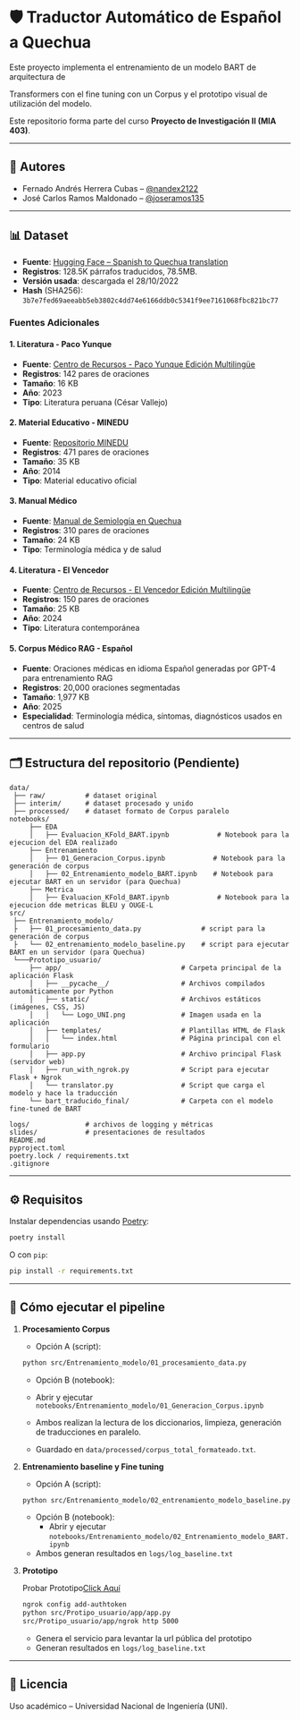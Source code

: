 # 🛡️ Traductor Automático de Español a Quechua

Este proyecto implementa el entrenamiento de un modelo BART de arquitectura de 

Transformers con el fine tuning con un Corpus y el prototipo visual de utilización del modelo.

Este repositorio forma parte del curso **Proyecto de Investigación II (MIA 403)**.

---

## 👥 Autores
- Fernado Andrés Herrera Cubas – [@nandex2122](https://github.com/nandex2122)
- José Carlos Ramos Maldonado – [@joseramos135](https://github.com/joseramos135)

---

## 📊 Dataset
- **Fuente**: [Hugging Face – Spanish to Quechua translation](https://huggingface.co/somosnlp-hackathon-2022/)  
- **Registros**: 128.5K párrafos traducidos, 78.5MB.  
- **Versión usada**: descargada el 28/10/2022  
- **Hash** (SHA256): `3b7e7fed69aeeabb5eb3802c4dd74e6166ddb0c5341f9ee7161068fbc821bc77`  

### Fuentes Adicionales

#### 1. Literatura - Paco Yunque
- **Fuente**: [Centro de Recursos - Paco Yunque Edición Multilingüe](https://centroderecursos.cultura.pe/es/registrobibliografico/paco-yunque-edici%C3%B3n-multiling%C3%BCe)
- **Registros**: 142 pares de oraciones
- **Tamaño**: 16 KB
- **Año**: 2023
- **Tipo**: Literatura peruana (César Vallejo)

#### 2. Material Educativo - MINEDU
- **Fuente**: [Repositorio MINEDU](https://repositorio.minedu.gob.pe/handle/20.500.12799/10380)
- **Registros**: 471 pares de oraciones
- **Tamaño**: 35 KB
- **Año**: 2014
- **Tipo**: Material educativo oficial

#### 3. Manual Médico
- **Fuente**: [Manual de Semiología en Quechua](https://www.cmp.org.pe/wp-content/uploads/2020/07/ManualSemiologiaQuechua-2020.pdf)
- **Registros**: 310 pares de oraciones
- **Tamaño**: 24 KB
- **Tipo**: Terminología médica y de salud

#### 4. Literatura - El Vencedor
- **Fuente**: [Centro de Recursos - El Vencedor Edición Multilingüe](https://centroderecursos.cultura.pe/es/registrobibliografico/el-vencedor-edici%C3%B3n-multiling%C3%BCe)
- **Registros**: 150 pares de oraciones
- **Tamaño**: 25 KB
- **Año**: 2024
- **Tipo**: Literatura contemporánea

#### 5. Corpus Médico RAG - Español
- **Fuente**: Oraciones médicas en idioma Español generadas por GPT-4 para entrenamiento RAG
- **Registros**: 20,000 oraciones segmentadas
- **Tamaño**: 1,977 KB
- **Año**: 2025
- **Especialidad**: Terminología médica, síntomas, diagnósticos usados en centros de salud

---

## 🗂️ Estructura del repositorio (Pendiente)
```
data/
 ├── raw/          # dataset original
 ├── interim/      # dataset procesado y unido
 ├── processed/    # dataset formato de Corpus paralelo
notebooks/
	 ├── EDA         
	 │   ├── Evaluacion_KFold_BART.ipynb            # Notebook para la ejecucion del EDA realizado
	 ├── Entrenamiento         
	 │   ├── 01_Generacion_Corpus.ipynb            # Notebook para la generación de corpus
	 │   ├── 02_Entrenamiento_modelo_BART.ipynb    # Notebook para ejecutar BART en un servidor (para Quechua)
	 ├── Metrica         
	 │   ├── Evaluacion_KFold_BART.ipynb            # Notebook para la ejecucion dde metricas BLEU y OUGE-L
src/               
 ├── Entrenamiento_modelo/               
 ├   ├── 01_procesamiento_data.py       		# script para la generación de corpus
 ├   └── 02_entrenamiento_modelo_baseline.py    # script para ejecutar BART en un servidor (para Quechua)
 └───Prototipo_usuario/               
	 ├── app/                              # Carpeta principal de la aplicación Flask
	 │   ├── __pycache__/            	   # Archivos compilados automáticamente por Python
	 │   ├── static/               		   # Archivos estáticos (imágenes, CSS, JS)  
	 │   │   └── Logo_UNI.png			   # Imagen usada en la aplicación        
	 │   ├── templates/    				   # Plantillas HTML de Flask          
	 │   │   └── index.html     		   # Página principal con el formulario     
	 │   ├── app.py              	       # Archivo principal Flask (servidor web)          
	 │   ├── run_with_ngrok.py             # Script para ejecutar Flask + Ngrok
	 │   └── translator.py                 # Script que carga el modelo y hace la traducción
	 └── bart_traducido_final/             # Carpeta con el modelo fine-tuned de BART          

logs/              # archivos de logging y métricas
slides/            # presentaciones de resultados
README.md
pyproject.toml
poetry.lock / requirements.txt
.gitignore
```

---

## ⚙️ Requisitos
Instalar dependencias usando [Poetry](https://python-poetry.org/):  
```bash
poetry install
```
O con `pip`:  
```bash
pip install -r requirements.txt
```

---

## 🚀 Cómo ejecutar el pipeline
1. **Procesamiento Corpus**
   - Opción A (script): 
   ```bash
   python src/Entrenamiento_modelo/01_procesamiento_data.py
   ```  
   - Opción B (notebook): 
	- Abrir y ejecutar `notebooks/Entrenamiento_modelo/01_Generacion_Corpus.ipynb`
	
   - Ambos realizan la lectura de los diccionarios, limpieza, generación de traducciones en paralelo.  
   - Guardado en `data/processed/corpus_total_formateado.txt`.

2. **Entrenamiento baseline y Fine tuning**
   - Opción A (script): 
   ```bash
   python src/Entrenamiento_modelo/02_entrenamiento_modelo_baseline.py
   ```
   - Opción B (notebook):  
     - Abrir y ejecutar `notebooks/Entrenamiento_modelo/02_Entrenamiento_modelo_BART.ipynb`  
   - Ambos generan resultados en `logs/log_baseline.txt`

3. **Prototipo**
   
   Probar Prototipo[Click Aquí](https://0704e13dcc33.ngrok-free.app)

   ```bash
   ngrok config add-authtoken
   python src/Protipo_usuario/app/app.py
   src/Protipo_usuario/app/ngrok http 5000

   ```
   - Genera el servicio para levantar la url pública del prototipo
   - Generan resultados en `logs/log_baseline.txt`  

---

## 📜 Licencia
Uso académico – Universidad Nacional de Ingeniería (UNI).
